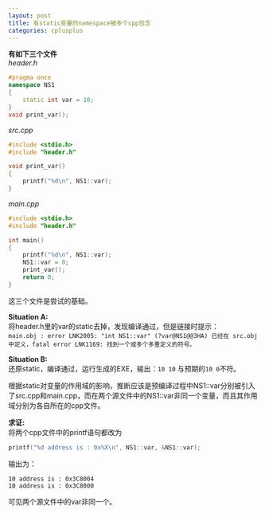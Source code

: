 ```yaml
---
layout: post
title: 有static变量的namespace被多个cpp包含
categories: cplusplus
---
```


**有如下三个文件**  
*header.h*
    
```c++
#pragma once
namespace NS1
{
	static int var = 10;
}
void print_var();
```
      
*src.cpp*
    
```c++
#include <stdio.h>
#include "header.h"

void print_var()
{
	printf("%d\n", NS1::var);
}
```
    
*main.cpp*
    
```c++
#include <stdio.h>
#include "header.h"

int main()
{
	printf("%d\n", NS1::var);
	NS1::var = 0;
	print_var();
	return 0;
}
```
    
这三个文件是尝试的基础。

**Situation A:**  
将header.h里的var的static去掉，发现编译通过，但是链接时提示：  
`main.obj : error LNK2005: "int NS1::var" (?var@NS1@@3HA) 已经在 src.obj 中定义，fatal error LNK1169: 找到一个或多个多重定义的符号。`  
    
  
**Situation B:**  
还原static，编译通过，运行生成的EXE，输出：`10 10` 与预期的`10 0`不符。  
  
根据static对变量的作用域的影响，推断应该是预编译过程中NS1::var分别被引入了src.cpp和main.cpp，而在两个源文件中的NS1::var非同一个变量，而且其作用域分别为各自所在的cpp文件。  
  
**求证:**  
将两个cpp文件中的printf语句都改为
    
```c++
printf("%d address is : 0x%X\n", NS1::var, &NS1::var);
```
输出为：  
    
```
10 address is : 0x3C8004
10 address is : 0x3C8000  
```
可见两个源文件中的var非同一个。
